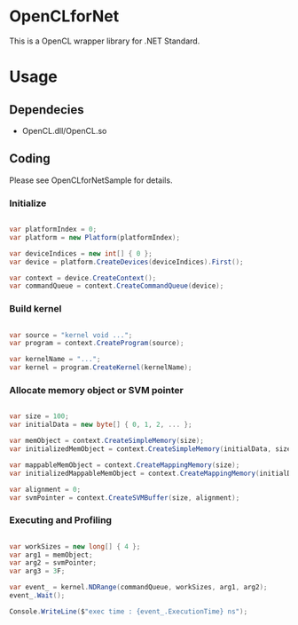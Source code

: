 ﻿# OpenCLforNet

This is a OpenCL wrapper library for .NET Standard.

# Usage

## Dependecies

- OpenCL.dll/OpenCL.so

## Coding

Please see OpenCLforNetSample for details.

### Initialize

``` csharp

var platformIndex = 0;
var platform = new Platform(platformIndex);

var deviceIndices = new int[] { 0 };
var device = platform.CreateDevices(deviceIndices).First();

var context = device.CreateContext();
var commandQueue = context.CreateCommandQueue(device);

```

### Build kernel

``` csharp

var source = "kernel void ...";
var program = context.CreateProgram(source);

var kernelName = "...";
var kernel = program.CreateKernel(kernelName);

```

### Allocate memory object or SVM pointer

``` csharp

var size = 100;
var initialData = new byte[] { 0, 1, 2, ... };

var memObject = context.CreateSimpleMemory(size);
var initializedMemObject = context.CreateSimpleMemory(initialData, size);

var mappableMemObject = context.CreateMappingMemory(size);
var initializedMappableMemObject = context.CreateMappingMemory(initialData, size);

var alignment = 0;
var svmPointer = context.CreateSVMBuffer(size, alignment);

```

### Executing and Profiling

``` csharp

var workSizes = new long[] { 4 };
var arg1 = memObject;
var arg2 = svmPointer;
var arg3 = 3F;

var event_ = kernel.NDRange(commandQueue, workSizes, arg1, arg2);
event_.Wait();

Console.WriteLine($"exec time : {event_.ExecutionTime} ns");

```

